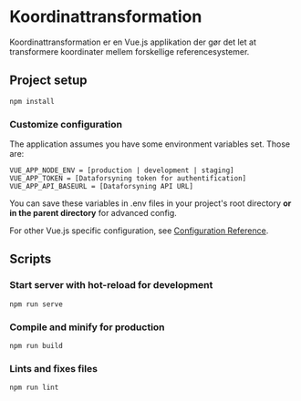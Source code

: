 # Koordinattransformation 

Koordinattransformation er en Vue.js applikation der gør det let at transformere koordinater mellem forskellige referencesystemer.

## Project setup
```
npm install
```

### Customize configuration

The application assumes you have some environment variables set. Those are:
```
VUE_APP_NODE_ENV = [production | development | staging]
VUE_APP_TOKEN = [Dataforsyning token for authentification]
VUE_APP_API_BASEURL = [Dataforsyning API URL]
```
You can save these variables in .env files in your project's root directory **or in the parent directory** for advanced config.

For other Vue.js specific configuration, see [Configuration Reference](https://cli.vuejs.org/config/).

## Scripts

### Start server with hot-reload for development
```
npm run serve
```

### Compile and minify for production
```
npm run build
```

### Lints and fixes files
```
npm run lint
```
